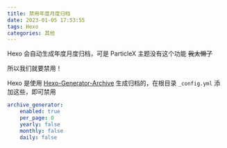 ```yaml
---
title: 禁用年度月度归档
date: 2023-01-05 17:53:55
tags: Hexo
categories: 其他
---
```


Hexo 会自动生成年度月度归档，可是 ParticleX 主题没有这个功能 ~~我太懒了~~

所以我们就要禁用！

<!-- more -->

Hexo 是使用 [Hexo-Generator-Archive](https://github.com/hexojs/hexo-generator-archive) 生成归档的，在根目录 `_config.yml` 添加这些，即可禁用

```yaml
archive_generator:
    enabled: true
    per_page: 0
    yearly: false
    monthly: false
    daily: false
```
